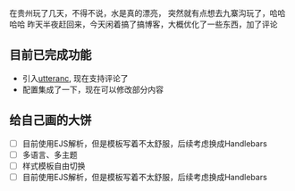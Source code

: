 在贵州玩了几天，不得不说，水是真的漂亮，  突然就有点想去九寨沟玩了，哈哈哈哈
昨天半夜赶回来，今天闲着搞了搞博客，大概优化了一些东西，加了评论

## 目前已完成功能

- 引入[utteranc](https://utteranc.es/), 现在支持评论了
- 配置集成了一下，现在可以修改部分内容

## 给自己画的大饼

- [ ] 目前使用EJS解析，但是模板写着不太舒服，后续考虑换成Handlebars
- [ ] 多语言、多主题
- [ ] 样式模板自由切换
- [ ] 目前使用EJS解析，但是模板写着不太舒服，后续考虑换成Handlebars